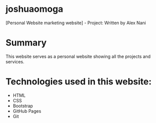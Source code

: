 # joshuaomoga

[Personal Website marketing website] - Project: Written by Alex Nani

# Summary
This website serves as a personal website showing all the projects and services.

# Technologies used in this website:
  - HTML
  - CSS
  - Bootstrap
  - GitHub Pages
  - Git
